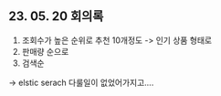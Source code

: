 ## 23. 05. 20 회의록

1. 조회수가 높은 순위로 추천 10개정도 -> 인기 상품 형태로
2. 판매량 순으로
3. 검색순

-> elstic serach 다룰일이 없었어가지고....

